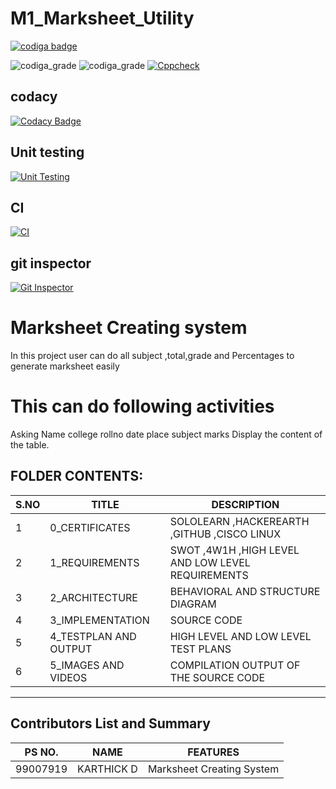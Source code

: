 # M1_Marksheet_Utility


<a href="https://app.codiga.io/public/user/github/karthick0403">
   <img src="https://api.codiga.io/public/badge/user/github/karthick0403?style=light" alt="codiga badge" />
</a>

![codiga_grade](https://api.codiga.io/project/31033/score/svg)
![codiga_grade](https://api.codiga.io/project/31033/status/svg)
[![Cppcheck](https://github.com/karthick0403/M1_Marksheet_Utility/actions/workflows/main.yml/badge.svg)](https://github.com/karthick0403/M1_Marksheet_Utility/actions/workflows/main.yml)
## codacy
[![Codacy Badge](https://app.codacy.com/project/badge/Grade/5d8e06fd940a43dcae0ceeb84994ca36)](https://www.codacy.com/gh/karthick0403/M1_Marksheet_Utility/dashboard?utm_source=github.com&amp;utm_medium=referral&amp;utm_content=karthick0403/M1_Marksheet_Utility&amp;utm_campaign=Badge_Grade)
## Unit testing
[![Unit Testing](https://github.com/karthick0403/M1_Marksheet_Utility/actions/workflows/unittesting.yml/badge.svg)](https://github.com/karthick0403/M1_Marksheet_Utility/actions/workflows/unittesting.yml)
## CI
[![CI](https://github.com/karthick0403/M1_Marksheet_Utility/actions/workflows/1main.yml/badge.svg)](https://github.com/karthick0403/M1_Marksheet_Utility/actions/workflows/1main.yml)
## git inspector
[![Git Inspector](https://github.com/karthick0403/M1_Marksheet_Utility/actions/workflows/git.yml/badge.svg)](https://github.com/karthick0403/M1_Marksheet_Utility/actions/workflows/git.yml)



# Marksheet Creating system
   In this project user can do all subject ,total,grade and Percentages to generate marksheet easily
# This  can do following activities
   Asking
    Name
    college
    rollno 
    date
    place
    subject marks
    Display the content of the table.
## FOLDER CONTENTS:
| S.NO |TITLE|DESCRIPTION
|--|--|--|
|  1|0_CERTIFICATES  |SOLOLEARN ,HACKEREARTH ,GITHUB ,CISCO LINUX|
|2|1_REQUIREMENTS|SWOT ,4W1H ,HIGH LEVEL AND LOW LEVEL REQUIREMENTS|
|3|2_ARCHITECTURE|BEHAVIORAL AND STRUCTURE DIAGRAM|
|4|3_IMPLEMENTATION| SOURCE CODE|
|5|4_TESTPLAN AND OUTPUT|HIGH LEVEL AND LOW LEVEL TEST PLANS|
|6|5_IMAGES AND VIDEOS|COMPILATION OUTPUT OF THE SOURCE CODE|
_____________________
## Contributors List and Summary

PS NO. |  NAME  |    FEATURES    |
-------|---------|----------------|
99007919| KARTHICK D  | Marksheet Creating System

